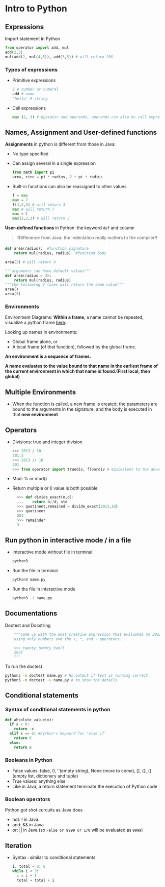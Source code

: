 # Intro to Python

## Expressions

Import statement in Python

```py
from operator import add, mul
add(2,3)
mul(add(2, mul(4,6)), add(3,5)) # will return 208
```

### Types of expressions

- Primitive expressions
  ```py
  2 # number or numeral
  add # name
  'hello' # string
  ```
- Call expressions
  ```py
  max (2, 3) # Operator and operands, operands can also be call expressions
  ```

## Names, Assignment and User-defined functions

**Assignments** in python is different from those in Java:

- No type specified
- Can assign several in a single expression

  ```py
  from math import pi
  area, circ = pi * radius, 2 * pi * radius
  ```

- Built-in functions can also be reassigned to other values
  ```py
  f = max
  max = 7
  f(1,2,3) # will return 3
  max # will return 7
  max = f
  max(1,2,3) # will return 3
  ```

**User-defined functions** in Python: the keyword `def` and column

> ❗️Difference from Java: the indentation really matters to the compiler!!

```py
def area(radius):  #function signature
    return mul(radius, radius)  #function body

area(3) # will return 9

"""arguments can have default values"""
def area(radius = 3):
    return mul(radius, radius)
"""the following 2 lines will return the same value"""
area()
area(3)
```

### Environments

Environment Diagrams: **Within a frame**, a name cannot be repeated, visualize a python frame [here](https://pythontutor.com/cp/composingprograms.html#mode=edit).

Looking up names in environments:

- Global frame alone, or
- A local frame (of that function), followed by the global frame.

**An environment is a sequence of frames.**

**A name evaluates to the value bound to that name in the earliest frame of the current environment in which that name id found.(First local, then global)**

## Multiple Environments

- When the function is called, a new frame is created, the parameters are bound to the arguments in the signature, and the body is executed in that **new environment**

## Operators

- Divisions: true and integer division

  ```py
  >>> 2013 / 10
  201.3
  >>> 2013 // 10
  201
  >>> from operator import truediv, floordiv # equivalent to the above
  ```

- Mod: % or mod()

- Return multiple or 0 value is both possible
  ```py
    >>> def divide_exact(n,d):
    ...    return n//d, n%d
    >>> quotinent,remained = divide_exact(2013,10)
    >>> quotinent
    201
    >>> remainder
    3
  ```

## Run python in interactive mode / in a file

- Interactive mode without file in terminal
  ```bash
  python3
  ```
- Run the file in terminal
  ```bash
  python3 name.py
  ```
- Run the file in interactive mode
  ```bash
  python3 -i name.py
  ```

## Documentations

Doctest and Docstring

```py
    """Come up with the most creative expression that evaluates to 2022,
    using only numbers and the +, *, and - operators.

    >>> twenty_twenty_two()
    2022
    """
```

To run the doctest

```bash
python3 -m doctest name.py # No output if test is running correct
python3 -m doctest -v name.py # to show the details
```

## Conditional statements

### Syntax of conditional statements in python

```py
def absolute_value(x):
  if x < 0:
    return -x
  elif x == 0: #Python's keyword for 'else if'
    return 0
  else:
    return x
```

### Booleans in Python

- False values: false, 0, ''(empty string), None (more to come), [], {}, () (empty list, dictionary and tuple)
- True values: anything else
- Like in Java, a return statement terminate the execution of Python code

### Boolean operators

Python got shot curcuits as Java does

- not: ! in Java
- and: && in Java
- or: || in Java (so `False or 9999 or 1/0` will be evaluated as `9999`)

## Iteration

- Syntax : similar to conditional statements

  ```py
  i, total = 0, 0
  while i < 3:
    i = i + 1
    total = total + i
  ```
